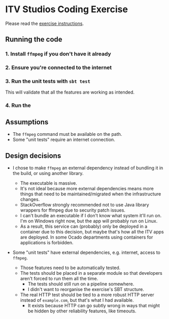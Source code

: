 # ITV Studios Coding Exercise

Please read the [exercise instructions](instructions.md).

## Running the code

### 1. Install `ffmpeg` if you don't have it already

### 2. Ensure you're connected to the internet

### 3. Run the unit tests with `sbt test`
This will validate that all the features are working as intended.

### 4. Run the 

## Assumptions

- The `ffmpeg` command must be available on the path.
- Some "unit tests" require an internet connection.

## Design decisions

- I chose to make `ffmpeg` an external dependency instead of bundling it in the build, or using another library.
  - The executable is massive.
  - It's not ideal because more external dependencies means more things that need to be maintained/migrated when the infrastructure changes.
  - StackOverflow strongly recommended not to use Java library wrappers for ffmpeg due to security patch issues.
  - I can't bundle an executable if I don't know what system it'll run on. I'm on Windows right now, but the app will probably run on Linux.
  - As a result, this service can (probably) only be deployed in a container due to this decision, 
    but maybe that's how all the ITV apps are deployed. In some Ocado departments using containers for applications is forbidden.

- Some "unit tests" have external dependencies, e.g. internet, access to `ffmpeg`.
  - Those features need to be automatically tested.
  - The tests should be placed in a separate module so that developers aren't forced to run them all the time.
    - The tests should still run on a pipeline somewhere.
    - I didn't want to reorganise the exercise's SBT structure.
  - The real HTTP test should be tied to a more robust HTTP server instead of `example.com`, but that's what I had available.
    - It exists because HTTP can go subtly wrong in ways that might be hidden by other reliability features, like timeouts.
